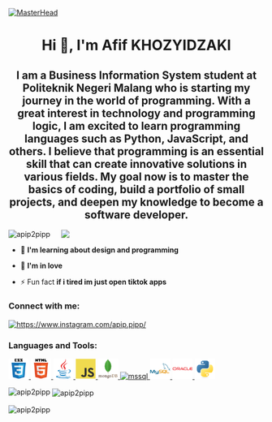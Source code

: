 [![MasterHead](https://media.tenor.com/Yzeh4Z4UQuAAAAAM/viciadoemcodar.gif)](https://rishavchanda.io)

<h1 align="center">Hi 👋, I'm Afif KHOZYIDZAKI</h1>
<h2 align="center">I am a Business Information System student at Politeknik Negeri Malang who is starting my journey in the world of programming. With a great interest in technology and programming logic, I am excited to learn programming languages such as Python, JavaScript, and others. I believe that programming is an essential skill that can create innovative solutions in various fields. My goal now is to master the basics of coding, build a portfolio of small projects, and deepen my knowledge to become a software developer.</h2>

<img align="right" width="400" src="[https://giphy.com/embed/QDjpIL6oNCVZ4qzGs7](https://media.tenor.com/Yzeh4Z4UQuAAAAAM/viciadoemcodar.gif)">



<p align="left"> <img src="https://komarev.com/ghpvc/?username=apip2pipp&label=Profile%20views&color=0e75b6&style=flat" alt="apip2pipp" /> </p>

- 🔭 **I'm learning about design and programming**

- 👯 **I'm in love**

- ⚡ Fun fact **if i tired im just open tiktok apps**

<h3 align="left">Connect with me:</h3>
<p align="left">
<a href="https://instagram.com/https://www.instagram.com/apip.pipp/" target="blank"><img align="center" src="https://raw.githubusercontent.com/rahuldkjain/github-profile-readme-generator/master/src/images/icons/Social/instagram.svg" alt="https://www.instagram.com/apip.pipp/" height="30" width="40" /></a>
</p>

<h3 align="left">Languages and Tools:</h3>
<p align="left"> <a href="https://www.w3schools.com/css/" target="_blank" rel="noreferrer"> <img src="https://raw.githubusercontent.com/devicons/devicon/master/icons/css3/css3-original-wordmark.svg" alt="css3" width="40" height="40"/> </a> <a href="https://www.w3.org/html/" target="_blank" rel="noreferrer"> <img src="https://raw.githubusercontent.com/devicons/devicon/master/icons/html5/html5-original-wordmark.svg" alt="html5" width="40" height="40"/> </a> <a href="https://www.java.com" target="_blank" rel="noreferrer"> <img src="https://raw.githubusercontent.com/devicons/devicon/master/icons/java/java-original.svg" alt="java" width="40" height="40"/> </a> <a href="https://developer.mozilla.org/en-US/docs/Web/JavaScript" target="_blank" rel="noreferrer"> <img src="https://raw.githubusercontent.com/devicons/devicon/master/icons/javascript/javascript-original.svg" alt="javascript" width="40" height="40"/> </a> <a href="https://www.mongodb.com/" target="_blank" rel="noreferrer"> <img src="https://raw.githubusercontent.com/devicons/devicon/master/icons/mongodb/mongodb-original-wordmark.svg" alt="mongodb" width="40" height="40"/> </a> <a href="https://www.microsoft.com/en-us/sql-server" target="_blank" rel="noreferrer"> <img src="https://www.svgrepo.com/show/303229/microsoft-sql-server-logo.svg" alt="mssql" width="40" height="40"/> </a> <a href="https://www.mysql.com/" target="_blank" rel="noreferrer"> <img src="https://raw.githubusercontent.com/devicons/devicon/master/icons/mysql/mysql-original-wordmark.svg" alt="mysql" width="40" height="40"/> </a> <a href="https://www.oracle.com/" target="_blank" rel="noreferrer"> <img src="https://raw.githubusercontent.com/devicons/devicon/master/icons/oracle/oracle-original.svg" alt="oracle" width="40" height="40"/> </a> <a href="https://www.python.org" target="_blank" rel="noreferrer"> <img src="https://raw.githubusercontent.com/devicons/devicon/master/icons/python/python-original.svg" alt="python" width="40" height="40"/> </a> </p>

<p><img align="left" src="https://github-readme-stats.vercel.app/api/top-langs?username=apip2pipp&show_icons=true&locale=en&layout=compact" alt="apip2pipp" /></p>

<p>&nbsp;<img align="center" src="https://github-readme-stats.vercel.app/api?username=apip2pipp&show_icons=true&locale=en" alt="apip2pipp" /></p>

<p><img align="center" src="https://github-readme-streak-stats.herokuapp.com/?user=apip2pipp&" alt="apip2pipp" /></p>
